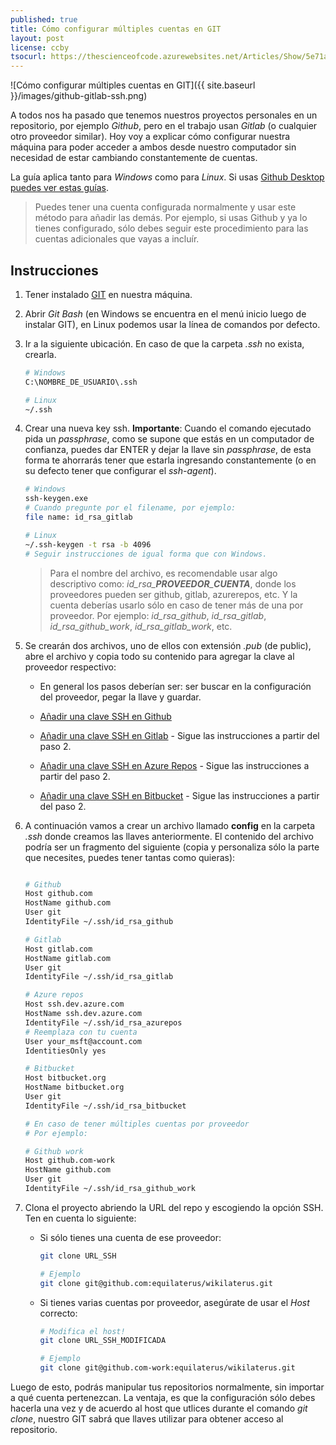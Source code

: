 ```yaml
---
published: true
title: Cómo configurar múltiples cuentas en GIT
layout: post
license: ccby
tsocurl: https://thescienceofcode.azurewebsites.net/Articles/Show/5e71a2076dc6a240f8dbe934
---
```

![Cómo configurar múltiples cuentas en GIT]({{ site.baseurl }}/images/github-gitlab-ssh.png)

A todos nos ha pasado que tenemos nuestros proyectos personales en un repositorio, por ejemplo *Github*, pero en el trabajo usan *Gitlab* (o cualquier otro proveedor similar). Hoy voy a explicar cómo configurar nuestra máquina para poder acceder a ambos desde nuestro computador sin necesidad de estar cambiando constantemente de cuentas.

<!--more-->

La guía aplica tanto para *Windows* como para *Linux*. Si usas [Github Desktop](https://desktop.github.com/) [puedes ver estas guías](https://github.com/desktop/desktop/tree/development/docs/integrations).

> Puedes tener una cuenta configurada normalmente y usar este método para añadir las demás. Por ejemplo, si usas Github y ya lo tienes configurado, sólo debes seguir este procedimiento para las cuentas adicionales que vayas a incluír.

## Instrucciones

1. Tener instalado [GIT](https://git-scm.com/) en nuestra máquina.

2. Abrir *Git Bash* (en Windows se encuentra en el menú inicio luego de instalar GIT), en Linux podemos usar la línea de comandos por defecto.

3. Ir a la siguiente ubicación. En caso de que la carpeta *.ssh* no exista, crearla.
  
   ```bash
   # Windows 
   C:\NOMBRE_DE_USUARIO\.ssh

   # Linux
   ~/.ssh
   ```

4. Crear una nueva key ssh. **Importante**: Cuando el comando ejecutado pida un *passphrase*, como se supone que estás en un computador de confianza, puedes dar ENTER y dejar la llave sin *passphrase*, de esta forma te ahorrarás tener que estarla ingresando constantemente (o en su defecto tener que configurar el *ssh-agent*).

   ```bash
   # Windows 
   ssh-keygen.exe
   # Cuando pregunte por el filename, por ejemplo:
   file name: id_rsa_gitlab   
   
   # Linux
   ~/.ssh-keygen -t rsa -b 4096
   # Seguir instrucciones de igual forma que con Windows.
   ```

   > Para el nombre del archivo, es recomendable usar algo descriptivo como: *id_rsa_**PROVEEDOR**_**CUENTA***, donde los proveedores pueden ser github, gitlab, azurerepos, etc. Y la cuenta deberías usarlo sólo en caso de tener más de una por proveedor. Por ejemplo: *id_rsa_github*, *id_rsa_gitlab*, *id_rsa_github_work*, *id_rsa_gitlab_work*, etc.

5. Se crearán dos archivos, uno de ellos con extensión *.pub* (de public), abre el archivo y copia todo su contenido para agregar la clave al proveedor respectivo:

   * En general los pasos deberían ser: ser buscar en la configuración del proveedor, pegar la llave y guardar.

   * [Añadir una clave SSH en Github](https://help.github.com/es/github/authenticating-to-github/adding-a-new-ssh-key-to-your-github-account)

   * [Añadir una clave SSH en Gitlab](https://www.tutorialspoint.com/gitlab/gitlab_ssh_key_setup.htm) - Sigue las instrucciones a partir del paso 2.

   * [Añadir una clave SSH en Azure Repos](https://docs.microsoft.com/en-us/azure/devops/repos/git/use-ssh-keys-to-authenticate?view=azure-devops&tabs=current-page) - Sigue las instrucciones a partir del paso 2.

   * [Añadir una clave SSH en Bitbucket](https://confluence.atlassian.com/bitbucketserver/ssh-user-keys-for-personal-use-776639793.html) - Sigue las instrucciones a partir del paso 2.

6. A continuación vamos a crear un archivo llamado **config** en la carpeta *.ssh* donde creamos las llaves anteriormente. El contenido del archivo podría ser un fragmento del siguiente (copia y personaliza sólo la parte que necesites, puedes tener tantas como quieras):

   ```bash

   # Github
   Host github.com
   HostName github.com
   User git
   IdentityFile ~/.ssh/id_rsa_github

   # Gitlab
   Host gitlab.com
   HostName gitlab.com
   User git
   IdentityFile ~/.ssh/id_rsa_gitlab

   # Azure repos
   Host ssh.dev.azure.com
   HostName ssh.dev.azure.com
   IdentityFile ~/.ssh/id_rsa_azurepos
   # Reemplaza con tu cuenta
   User your_msft@account.com
   IdentitiesOnly yes

   # Bitbucket
   Host bitbucket.org
   HostName bitbucket.org
   User git
   IdentityFile ~/.ssh/id_rsa_bitbucket

   # En caso de tener múltiples cuentas por proveedor
   # Por ejemplo:

   # Github work
   Host github.com-work
   HostName github.com
   User git
   IdentityFile ~/.ssh/id_rsa_github_work
   ```

7. Clona el proyecto abriendo la URL del repo y escogiendo la opción SSH. Ten en cuenta lo siguiente:

   * Si sólo tienes una cuenta de ese proveedor:

      ```bash
      git clone URL_SSH

      # Ejemplo
      git clone git@github.com:equilaterus/wikilaterus.git
      ```

   * Si tienes varias cuentas por proveedor, asegúrate de usar el *Host* correcto:

      ```bash
      # Modifica el host!
      git clone URL_SSH_MODIFICADA

      # Ejemplo
      git clone git@github.com-work:equilaterus/wikilaterus.git
      ```

Luego de esto, podrás manipular tus repositorios normalmente, sin importar a qué cuenta pertenezcan. La ventaja, es que la configuración sólo debes hacerla una vez y de acuerdo al host que utlices durante el comando *git clone*, nuestro GIT sabrá que llaves utilizar para obtener acceso al repositorio.
